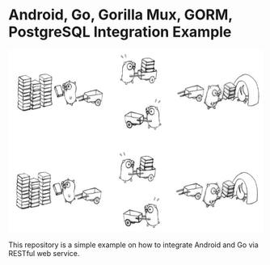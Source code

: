<h1>Android, Go, Gorilla Mux, GORM, PostgreSQL Integration Example</h1>

<div>
<img src="./resources/gopher.jpg" height="360pt" width="700pt"/>
</div>


<p>This repository is a simple example on how to integrate Android and Go via RESTful web service.</p>
